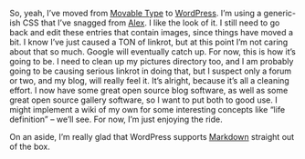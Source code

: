 So, yeah, I’ve moved from [Movable Type][1] to [WordPress][2]. I’m using a generic-ish CSS that I’ve snagged from [Alex][3]. I like the look of it. I still need to go back and edit these entries that contain images, since things have moved a bit. I know I’ve just caused a TON of linkrot, but at this point I’m not caring about that so much. Google will eventually catch up. For now, this is how it’s going to be. I need to clean up my pictures directory too, and I am probably going to be causing serious linkrot in doing that, but I suspect only a forum or two, and my blog, will really feel it. It’s alright, because it’s all a cleaning effort. I now have some great open source blog software, as well as some great open source gallery software, so I want to put both to good use. I might implement a wiki of my own for some interesting concepts like “life definition” – we’ll see. For now, I’m just enjoying the ride.

On an aside, I’m really glad that WordPress supports [Markdown][4] straight out of the box.

 [1]: http://www.movabletype.org
 [2]: http://www.wordpress.org
 [3]: http://www.imalazybum.com
 [4]: http://daringfireball.net/projects/markdown/